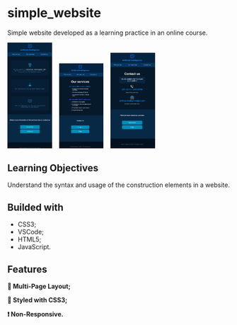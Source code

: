 # simple_website

Simple website developed as a learning practice in an online course.

<p >
<img margin-right="20px" width="20%" height="20%" src="assets/images/page1.jpg"> &nbsp;&nbsp;
<img width="20%" height="20%" src="assets/images/page2.jpg"> &nbsp;&nbsp;
<img width="20%" height="20%" src="assets/images/page3.jpg">
</p>

## Learning Objectives

Understand the syntax and usage of the construction elements in a website.

## Builded with

- CSS3;
- VSCode;
- HTML5;
- JavaScript.

## Features

**:open_file_folder: Multi-Page Layout;**

**:art: Styled with CSS3;**

**:heavy_exclamation_mark: Non-Responsive.**
